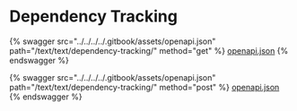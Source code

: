 # Dependency Tracking

{% swagger src="../../../../.gitbook/assets/openapi.json" path="/text/text/dependency-tracking/" method="get" %}
[openapi.json](../../../../.gitbook/assets/openapi.json)
{% endswagger %}

{% swagger src="../../../../.gitbook/assets/openapi.json" path="/text/text/dependency-tracking/" method="post" %}
[openapi.json](../../../../.gitbook/assets/openapi.json)
{% endswagger %}

